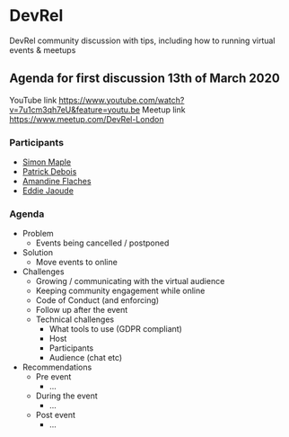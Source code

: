 # DevRel

DevRel community discussion with tips, including how to running virtual events &amp; meetups

## Agenda for first discussion 13th of March 2020

YouTube link https://www.youtube.com/watch?v=7u1cm3qh7eU&feature=youtu.be
Meetup link https://www.meetup.com/DevRel-London

### Participants 

- [Simon Maple](https://twitter.com/sjmaple)
- [Patrick Debois](https://twitter.com/patrickdebois)
- [Amandine Flaches](https://twitter.com/AmandineFlachs)
- [Eddie Jaoude](https://twitter.com/eddiejaoude)

### Agenda

- Problem
  - Events being cancelled / postponed
- Solution
  - Move events to online
- Challenges
  - Growing / communicating with the virtual audience
  - Keeping community engagement while online
  - Code of Conduct (and enforcing)
  - Follow up after the event
  - Technical challenges
    - What tools to use (GDPR compliant)
    - Host
    - Participants
    - Audience (chat etc)
- Recommendations
  - Pre event
    - ...
  - During the event
    - ...
  - Post event
    - ...
